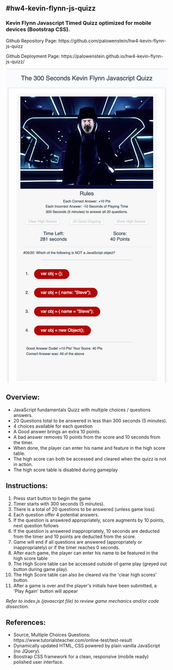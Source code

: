 ## #hw4-kevin-flynn-js-quizz

<h3>Kevin Flynn Javascript Timed Quizz optimized for mobile devices (Bootstrap CSS).</h3>
<p>Github Repository Page: https://github.com/palowenstein/hw4-kevin-flynn-js-quizz</p>
<p>Github Deployment Page: https://palowenstein.github.io/hw4-kevin-flynn-js-quizz/</p>

![Kevin Flynn Javascript Timed Quiz (Screenshot)](./assets/img/ucla-hw4-kevin-flynn-javascript-quizz.jpg?raw=true "Kevin Flynn Javascript Timed Quiz (Screenshot)")

## Overview:
<ul>
<li>JavaScript fundamentals Quizz with multiple choices / questions answers.</li>
<li>20 Questions total to be answered in less than 300 seconds (5 minutes).</li>
<li>4 choices available for each question</li>
<li>A Good answer brings an extra 10 points.</li>
<li>A bad answer removes 10 points from the score and 10 seconds from the timer.</li>
<li>When done, the player can enter his name and feature in the high score table.</li>
<li>The high score can both be accessed and cleared when the quizz is not in action.</li>
<li>The high score table is disabled during gameplay</li>
</ul>

## Instructions:
<ol>
<li>Press start button to begin the game</li>
<li>Timer starts with 300 seconds (5 minutes).</li>
<li>There is a total of 20 questions to be answered (unless game loss)</li>
<li>Each question offer 4 potential answers.</li>
<li>If the question is answered appropriately, score augments by 10 points, next question follows</li>
<li>If the question is answered inappropriately, 10 seconds are deducted from the timer and 10 points are deducted from the score.</li>
<li>Game will end if all questions are answered (appropriately or inappropriately) or if the timer reaches 0 seconds.</li>
<li>After each game, the player can enter his name to be featured in the high score table</li>
<li>The High Score table can be accessed outside of game play (greyed out button during game play).
<li>The High Score table can also be cleared via the 'clear high scores' button.</li>
<li>After a game is over and the player's initials have been submitted, a 'Play Again' button will appear</li>
</ol>

<p><i>Refer to index.js (javascript file) to review game mechanics and/or code dissection.</i></p>

## References:
<ul>
<li>Source, Multiple Choices Questions: https://www.tutorialsteacher.com/online-test/test-result</li>
<li>Dynamically updated HTML, CSS powered by plain vanilla JavaScript (no JQuery).</li>
<li>Boostrap CSS framework for a clean, responsive (mobile ready) polished user interface.</li>
</ul>

